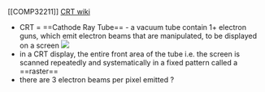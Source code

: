 [[COMP32211]]
[CRT wiki](https://en.wikipedia.org/wiki/Cathode-ray_tube)

- CRT = ==Cathode Ray Tube== - a vacuum tube contain 1+ electron guns, which emit electron beams that are manipulated, to be displayed on a screen
![](https://i.imgur.com/h4c6P7V.png)
- in a CRT display, the entire front area of the tube i.e. the screen is scanned repeatedly and systematically in a fixed pattern called a ==raster==
- there are 3 electron beams per pixel emitted ?